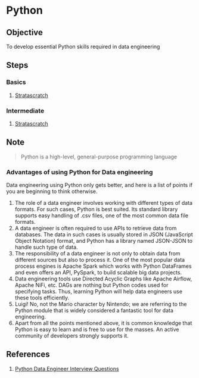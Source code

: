# Python

## Objective

To develop essential Python skills required in data engineering

## Steps

### Basics

1. [Stratascratch](./basics/stratascratch/)

### Intermediate

1. [Stratascratch](./intermediate/stratascratch/)

## Note

> Python is a high-level, general-purpose programming language

### Advantages of using Python for Data engineering

Data engineering using Python only gets better, and here is a list of points if you are beginning to think otherwise.

1. The role of a data engineer involves working with different types of data formats. For such cases, Python is best suited. Its standard library supports easy handling of .csv files, one of the most common data file formats.
1. A data engineer is often required to use APIs to retrieve data from databases. The data in such cases is usually stored in JSON (JavaScript Object Notation) format, and Python has a library named JSON-JSON to handle such type of data.
1. The responsibility of a data engineer is not only to obtain data from different sources but also to process it. One of the most popular data process engines is Apache Spark which works with Python DataFrames and even offers an API, PySpark, to build scalable big data projects.
1. Data engineering tools use Directed Acyclic Graphs like Apache Airflow, Apache NiFi, etc. DAGs are nothing but Python codes used for specifying tasks. Thus, learning Python will help data engineers use these tools efficiently.
1. Luigi! No, not the Mario character by Nintendo; we are referring to the Python module that is widely considered a fantastic tool for data engineering.
1. Apart from all the points mentioned above, it is common knowledge that Python is easy to learn and is free to use for the masses. An active community of developers strongly supports it.

## References

1. [Python Data Engineer Interview Questions](https://www.stratascratch.com/blog/python-data-engineer-interview-questions/)